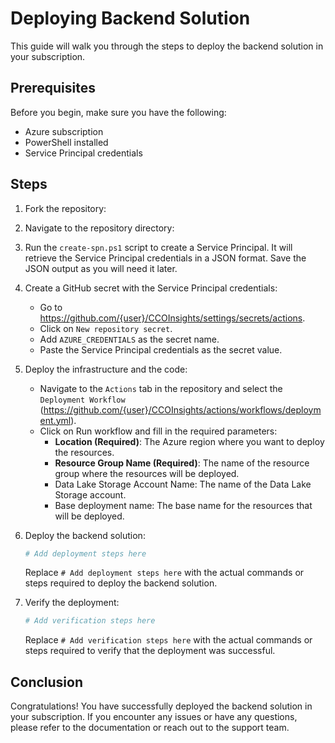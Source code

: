 # Deploying Backend Solution

This guide will walk you through the steps to deploy the backend solution in your subscription.

## Prerequisites

Before you begin, make sure you have the following:

- Azure subscription
- PowerShell installed
- Service Principal credentials

## Steps

1. Fork the repository:
2. Navigate to the repository directory:
3. Run the `create-spn.ps1` script to create a Service Principal. It will retrieve the Service Principal credentials in a JSON format. Save the JSON output as you will need it later.
4. Create a GitHub secret with the Service Principal credentials:
   - Go to https://github.com/{user}/CCOInsights/settings/secrets/actions.
   - Click on `New repository secret`.
   - Add `AZURE_CREDENTIALS` as the secret name.
   - Paste the Service Principal credentials as the secret value.
5. Deploy the infrastructure and the code:
   - Navigate to the `Actions` tab in the repository and select the `Deployment Workflow` (https://github.com/{user}/CCOInsights/actions/workflows/deployment.yml).
   - Click on Run workflow and fill in the required parameters:
     - **Location (Required)**: The Azure region where you want to deploy the resources.
     - **Resource Group Name (Required)**: The name of the resource group where the resources will be deployed. 
     - Data Lake Storage Account Name: The name of the Data Lake Storage account.
     - Base deployment name: The base name for the resources that will be deployed.




6. Deploy the backend solution:

    ```bash
    # Add deployment steps here
    ```

    Replace `# Add deployment steps here` with the actual commands or steps required to deploy the backend solution.

7. Verify the deployment:

    ```bash
    # Add verification steps here
    ```

    Replace `# Add verification steps here` with the actual commands or steps required to verify that the deployment was successful.

## Conclusion

Congratulations! You have successfully deployed the backend solution in your subscription. If you encounter any issues or have any questions, please refer to the documentation or reach out to the support team.
